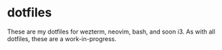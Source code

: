 # dotfiles
These are my dotfiles for wezterm, neovim, bash, and soon i3. As with all dotfiles, these are a work-in-progress.
